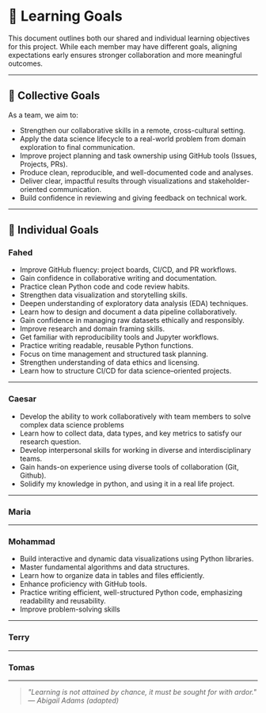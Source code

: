 # 🎯 Learning Goals

This document outlines both our shared and individual learning
objectives for this project. While each member may have different goals,
aligning expectations early ensures stronger collaboration and more meaningful outcomes.

---

## 🤝 Collective Goals

As a team, we aim to:

- Strengthen our collaborative skills in a remote, cross-cultural setting.
- Apply the data science lifecycle to a real-world problem
from domain exploration to final communication.
- Improve project planning and task ownership using
GitHub tools (Issues, Projects, PRs).
- Produce clean, reproducible, and well-documented code and analyses.
- Deliver clear, impactful results through visualizations and
stakeholder-oriented communication.
- Build confidence in reviewing and giving feedback on technical work.

---

## 👤 Individual Goals

### **Fahed**

- Improve GitHub fluency: project boards, CI/CD, and PR workflows.
- Gain confidence in collaborative writing and documentation.
- Practice clean Python code and code review habits.
- Strengthen data visualization and storytelling skills.
- Deepen understanding of exploratory data analysis (EDA) techniques.
- Learn how to design and document a data pipeline collaboratively.
- Gain confidence in managing raw datasets ethically and responsibly.
- Improve research and domain framing skills.
- Get familiar with reproducibility tools and Jupyter workflows.
- Practice writing readable, reusable Python functions.
- Focus on time management and structured task planning.
- Strengthen understanding of data ethics and licensing.
- Learn how to structure CI/CD for data science–oriented projects.

---

### **Caesar**

- Develop the ability to work collaboratively with
 team members to solve complex data science problems
- Learn how to collect data, data types, and key metrics
 to satisfy our research question.
- Develop interpersonal skills for working in diverse
 and interdisciplinary teams.
- Gain hands-on experience using diverse tools of collaboration
 (Git, Github).
- Solidify my knowledge in python, and using it in a real life
 project.

---

### **Maria**

---

### **Mohammad**

- Build interactive and dynamic data visualizations using Python libraries.
- Master fundamental algorithms and data structures.
- Learn how to organize data in tables and files efficiently.
- Enhance proficiency with GitHub tools.
- Practice writing efficient, well-structured Python code, emphasizing readability and reusability.
- Improve problem-solving skills

---

### **Terry**

---

### **Tomas**

---

> *"Learning is not attained by chance, it must be sought for with ardor."*  
> *— Abigail Adams (adapted)*  
